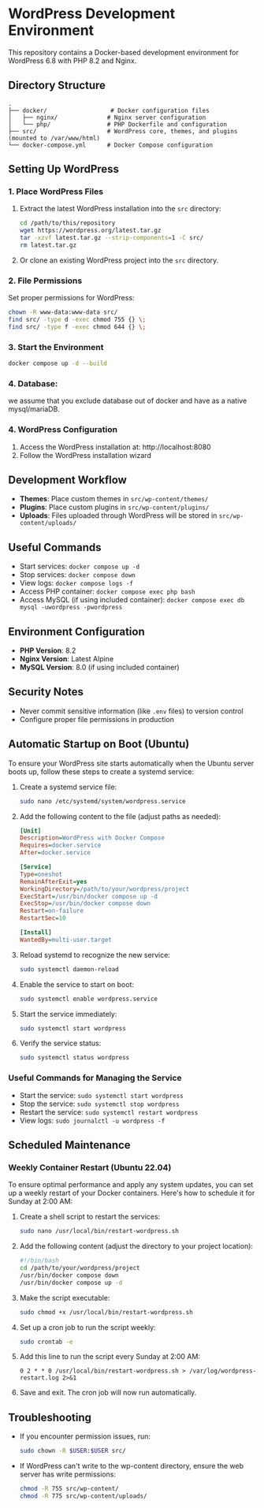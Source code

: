 # WordPress Development Environment

This repository contains a Docker-based development environment for WordPress 6.8 with PHP 8.2 and Nginx.

## Directory Structure

```
.
├── docker/                  # Docker configuration files
│   ├── nginx/              # Nginx server configuration
│   └── php/                # PHP Dockerfile and configuration
├── src/                    # WordPress core, themes, and plugins (mounted to /var/www/html)
└── docker-compose.yml      # Docker Compose configuration
```

## Setting Up WordPress

### 1. Place WordPress Files

1. Extract the latest WordPress installation into the `src` directory:
   ```bash
   cd /path/to/this/repository
   wget https://wordpress.org/latest.tar.gz
   tar -xzvf latest.tar.gz --strip-components=1 -C src/
   rm latest.tar.gz
   ```

2. Or clone an existing WordPress project into the `src` directory.

### 2. File Permissions

Set proper permissions for WordPress:
```bash
chown -R www-data:www-data src/
find src/ -type d -exec chmod 755 {} \;
find src/ -type f -exec chmod 644 {} \;
```

### 3. Start the Environment

```bash
docker compose up -d --build
```

### 4. Database:
we assume that you exclude database out of docker and have as a native mysql/mariaDB.

### 4. WordPress Configuration

1. Access the WordPress installation at: http://localhost:8080
2. Follow the WordPress installation wizard

## Development Workflow

- **Themes**: Place custom themes in `src/wp-content/themes/`
- **Plugins**: Place custom plugins in `src/wp-content/plugins/`
- **Uploads**: Files uploaded through WordPress will be stored in `src/wp-content/uploads/`

## Useful Commands

- Start services: `docker compose up -d`
- Stop services: `docker compose down`
- View logs: `docker compose logs -f`
- Access PHP container: `docker compose exec php bash`
- Access MySQL (if using included container): `docker compose exec db mysql -uwordpress -pwordpress`

## Environment Configuration

- **PHP Version**: 8.2
- **Nginx Version**: Latest Alpine
- **MySQL Version**: 8.0 (if using included container)

## Security Notes

- Never commit sensitive information (like `.env` files) to version control
- Configure proper file permissions in production

## Automatic Startup on Boot (Ubuntu)

To ensure your WordPress site starts automatically when the Ubuntu server boots up, follow these steps to create a systemd service:

1. Create a systemd service file:
   ```bash
   sudo nano /etc/systemd/system/wordpress.service
   ```

2. Add the following content to the file (adjust paths as needed):
   ```ini
   [Unit]
   Description=WordPress with Docker Compose
   Requires=docker.service
   After=docker.service

   [Service]
   Type=oneshot
   RemainAfterExit=yes
   WorkingDirectory=/path/to/your/wordpress/project
   ExecStart=/usr/bin/docker compose up -d
   ExecStop=/usr/bin/docker compose down
   Restart=on-failure
   RestartSec=10

   [Install]
   WantedBy=multi-user.target
   ```

3. Reload systemd to recognize the new service:
   ```bash
   sudo systemctl daemon-reload
   ```

4. Enable the service to start on boot:
   ```bash
   sudo systemctl enable wordpress.service
   ```

5. Start the service immediately:
   ```bash
   sudo systemctl start wordpress
   ```

6. Verify the service status:
   ```bash
   sudo systemctl status wordpress
   ```

### Useful Commands for Managing the Service

- Start the service: `sudo systemctl start wordpress`
- Stop the service: `sudo systemctl stop wordpress`
- Restart the service: `sudo systemctl restart wordpress`
- View logs: `sudo journalctl -u wordpress -f`

## Scheduled Maintenance

### Weekly Container Restart (Ubuntu 22.04)

To ensure optimal performance and apply any system updates, you can set up a weekly restart of your Docker containers. Here's how to schedule it for Sunday at 2:00 AM:

1. Create a shell script to restart the services:
   ```bash
   sudo nano /usr/local/bin/restart-wordpress.sh
   ```

2. Add the following content (adjust the directory to your project location):
   ```bash
   #!/bin/bash
   cd /path/to/your/wordpress/project
   /usr/bin/docker compose down
   /usr/bin/docker compose up -d
   ```

3. Make the script executable:
   ```bash
   sudo chmod +x /usr/local/bin/restart-wordpress.sh
   ```

4. Set up a cron job to run the script weekly:
   ```bash
   sudo crontab -e
   ```

5. Add this line to run the script every Sunday at 2:00 AM:
   ```
   0 2 * * 0 /usr/local/bin/restart-wordpress.sh > /var/log/wordpress-restart.log 2>&1
   ```

6. Save and exit. The cron job will now run automatically.

## Troubleshooting

- If you encounter permission issues, run:
  ```bash
  sudo chown -R $USER:$USER src/
  ```
- If WordPress can't write to the wp-content directory, ensure the web server has write permissions:
  ```bash
  chmod -R 755 src/wp-content/
  chmod -R 775 src/wp-content/uploads/
  ```

